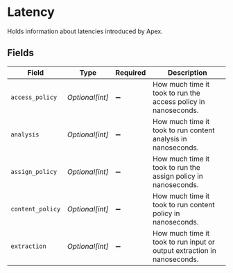# Latency

Holds information about latencies introduced by Apex.


## Fields

| Field                                                                   | Type                                                                    | Required                                                                | Description                                                             |
| ----------------------------------------------------------------------- | ----------------------------------------------------------------------- | ----------------------------------------------------------------------- | ----------------------------------------------------------------------- |
| `access_policy`                                                         | *Optional[int]*                                                         | :heavy_minus_sign:                                                      | How much time it took to run the access policy in nanoseconds.          |
| `analysis`                                                              | *Optional[int]*                                                         | :heavy_minus_sign:                                                      | How much time it took to run content analysis in nanoseconds.           |
| `assign_policy`                                                         | *Optional[int]*                                                         | :heavy_minus_sign:                                                      | How much time it took to run the assign policy in nanoseconds.          |
| `content_policy`                                                        | *Optional[int]*                                                         | :heavy_minus_sign:                                                      | How much time it took to run content policy in nanoseconds.             |
| `extraction`                                                            | *Optional[int]*                                                         | :heavy_minus_sign:                                                      | How much time it took to run input or output extraction in nanoseconds. |